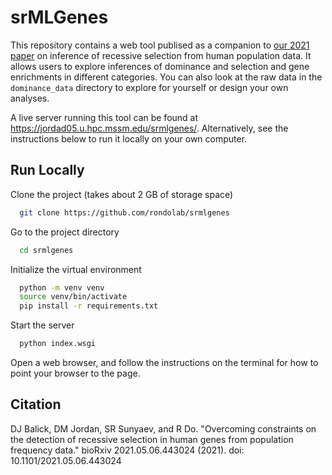 
# srMLGenes

This repository contains a web tool publised as a companion to [our 2021 paper](https://doi.org/10.1101/2021.05.06.443024) on inference of recessive selection from human population data. It allows users to explore inferences of dominance and selection and gene 
enrichments in different categories. You can also look at the raw data in the `dominance_data` directory to explore for yourself or design your own analyses.

A live server running this tool can be found at https://jordad05.u.hpc.mssm.edu/srmlgenes/.
Alternatively, see the instructions below to run it locally on your own computer.

## Run Locally

Clone the project (takes about 2 GB of storage space)

```bash
  git clone https://github.com/rondolab/srmlgenes
```

Go to the project directory

```bash
  cd srmlgenes
```

Initialize the virtual environment

```bash
  python -m venv venv
  source venv/bin/activate
  pip install -r requirements.txt
```

Start the server

```bash
  python index.wsgi
```
Open a web browser, and follow the instructions on the terminal for how to 
point your browser to the page.
  
## Citation
DJ Balick, DM Jordan, SR Sunyaev, and R Do. "Overcoming constraints on the detection of recessive selection in human genes from population frequency data." bioRxiv 2021.05.06.443024 (2021). doi: 10.1101/2021.05.06.443024
